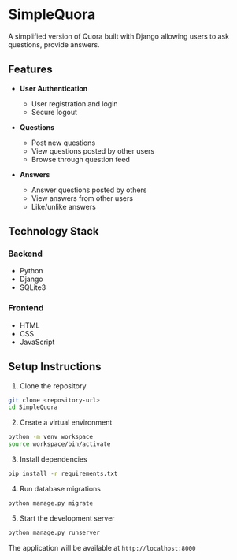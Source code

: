 # SimpleQuora

A simplified version of Quora built with Django allowing users to ask questions, provide answers.

## Features

- **User Authentication**
  - User registration and login
  - Secure logout

- **Questions**
  - Post new questions
  - View questions posted by other users
  - Browse through question feed

- **Answers**
  - Answer questions posted by others
  - View answers from other users
  - Like/unlike answers

## Technology Stack

### Backend
- Python
- Django
- SQLite3

### Frontend
- HTML
- CSS
- JavaScript


## Setup Instructions

1. Clone the repository
```bash
git clone <repository-url>
cd SimpleQuora
```

2. Create a virtual environment
```bash
python -m venv workspace
source workspace/bin/activate
```

3. Install dependencies
```bash
pip install -r requirements.txt
```

4. Run database migrations
```bash
python manage.py migrate
```

5. Start the development server
```bash
python manage.py runserver
```

The application will be available at `http://localhost:8000`

